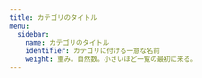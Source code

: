 ```yaml
---
title: カテゴリのタイトル
menu:
  sidebar:
    name: カテゴリのタイトル
    identifier: カテゴリに付ける一意な名前
    weight: 重み。自然数。小さいほど一覧の最初に来る。
---
```

